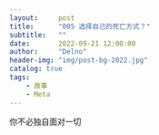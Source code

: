 ```yaml
---
layout:     post
title:      "005 选择自己的死亡方式？"
subtitle:   ""
date:       2022-09-21 12:00:00
author:     "Delno"
header-img: "img/post-bg-2022.jpg"
catalog: true
tags:
    - 故事
    - Meta
---
```






你不必独自面对一切
